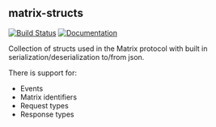 matrix-structs
----
[![Build Status](https://travis-ci.org/mujx/matrix-structs.svg?branch=master)](https://travis-ci.org/mujx/matrix-structs)
[![Documentation](https://img.shields.io/badge/docs-doxygen-blue.svg)](https://mujx.github.io/matrix-structs/docs) 
 
Collection of structs used in the Matrix protocol with built in
serialization/deserialization to/from json. 

There is support for:
- Events
- Matrix identifiers
- Request types
- Response types

